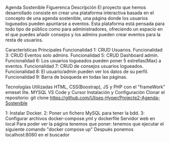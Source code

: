 Agenda Sostenible Figuerenca
Descripción
El proyecto que hemos desarrollado consiste en crear una plataforma interactiva basada en el concepto de una agenda sostenible, una página donde los usuarios logueados pueden apuntarse a eventos. Esta plataforma está pensada para todo tipo de público como para administradores, ofreciendo un espacio en el que puedes añadir consejos y los admins pueden crear eventos para la resta de usuarios.

Características Principales
Funcionalidad 1: CRUD Usuarios.
Funcionalidad 3: CRUD Eventos solo admins.
Funcionalidad 5: CRUD Dashboard admin.
Funcionalidad 6: Los usuarios logueados pueden poner 5 estrellas(Max) a eventos.
Funcionalidad 7: CRUD de consejos usuarios logueados.
Funcionalidad 8: El usuario/admin pueden ver los datos de su perfil.
Funcionalidad 9: Barra de búsqueda en todas las páginas.

Tecnologías Utilizadas
HTML, CSS(Boostrap), JS y PHP con el "frameWork" emeset lite.
MYSQL
VS Code y Cursor
Instalación y Configuración
Clonar el repositorio:
git clone https://github.com/Ulises-Hyper/Projecte2-Agenda-Sostenible

1: Instalar Docker.
2: Poner un fichero MySQL para tener la bdd.
3: Configurar archivos docker-compose.yml y dockerfile
Servidor web en local
Para poder ver la página tenemos que poner:
tenemos que ejecutar el siguiente comando "docker compose up"
Después ponemos localhost:8080 en el buscador